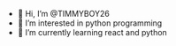 - 👋 Hi, I’m @TIMMYBOY26
- 👀 I’m interested in python programming 
- 🌱 I’m currently learning react and python 

<!---
TIMMYBOY26/TIMMYBOY26 is a ✨ special ✨ repository because its `README.md` (this file) appears on your GitHub profile.
You can click the Preview link to take a look at your changes.
--->

